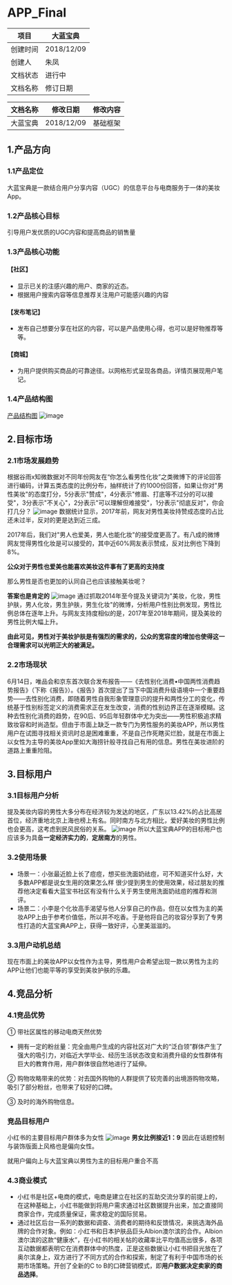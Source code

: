 # APP_Final

项目 | 大蓝宝典
---|---
创建时间 | 2018/12/09
创建人 | 朱凤
文档状态 | 进行中
文档名称 | 修订日期 |修改内容

文档名称 | 修改日期| 修改内容
---|---|---
大蓝宝典| 2018/12/09| 基础框架

## 1.产品方向
### 1.1产品定位
大蓝宝典是一款结合用户分享内容（UGC）的信息平台与电商服务于一体的美妆App。
### 1.2产品核心目标
引导用户发优质的UGC内容和提高商品的销售量

### 1.3产品核心功能
#### 【社区】
- 显示已关的注感兴趣的用户、商家的近态。
- 根据用户搜索内容等信息推荐关注用户可能感兴趣的内容


#### 【发布笔记】
- 发布自己想要分享在社区的内容，可以是产品使用心得，也可以是好物推荐等等。
#### 【商城】
- 为用户提供购买商品的可靠途径。以网格形式呈现各商品，详情页展现用户笔记。

### 1.4产品结构图
[产品结构图](http://naotu.baidu.com/file/20ca10f949e4be2e1a3bf755294580a1?token=d43e75051620c6f9)
![image](https://github.com/fungchu/APP_final/blob/master/image/%E5%A4%A7%E8%93%9D%E5%AE%9D%E5%85%B8.png?raw=true)

## 2.目标市场
### 2.1市场发展趋势
根据谷雨x知微数据对不同年份网友在“你怎么看男性化妆”之类微博下的评论回答进行编码，计算五类态度的比例分布，抽样统计了约1000份回答，如果让你对"男性美妆"的态度打分，5分表示"赞成"，4分表示"修眉、打底等不过分的可以接受"，3分表示"不关心"，2分表示"可以理解但难接受"，1分表示"彻底反对"，你会打几分？
![image](https://mmbiz.qpic.cn/mmbiz_jpg/HYpq6iceJNfsA6yt19WbeW6FvsZ7ykqU6Erz4CGgVic4via73XIibdApYvTrZEicmMyhmc6QicJXflT9rXgCYRTF5fGg/640?wx_fmt=jpeg&tp=webp&wxfrom=5&wx_lazy=1&wx_co=1)
数据统计显示，2017年前，网友对男性美妆持赞成态度的占比还未过半，反对的更是达到近三成。

2017年后，我们对"男人也爱美，男人也能化妆"的接受度更高了。有八成的微博网友觉得男性化妆是可以接受的，其中近60%网友表示赞成，反对比例也下降到8%。

**公众对于男性也爱美也能喜欢美妆这件事有了更高的支持度**

那么男性是否也更加的认同自己也应该接触美妆呢？

**答案也是肯定的**
![image](https://mmbiz.qpic.cn/mmbiz_jpg/HYpq6iceJNfsA6yt19WbeW6FvsZ7ykqU6arvIUicgodvgqibtE8PhT4VeZMXJCchcPungWpwb0wzx3BPAztFibD3NQ/640?wx_fmt=jpeg&tp=webp&wxfrom=5&wx_lazy=1&wx_co=1)
通过抓取2014年至今提及关键词为"美妆，化妆，男性护肤，男人化妆，男生护肤，男生化妆"的微博，分析用户性别比例发现，男性比例总体在逐年上升。与网友支持度相似的是，2017年至2018年期间，提及美妆的男性比例大幅上升。

**由此可见，男性对于美妆护肤是有强烈的需求的，公众的宽容度的增加也使得这一合理需求可以光明正大的被满足。**

### 2.2市场现状
6月14日，唯品会和京东首次联合发布报告——《去性别化消费•中国两性消费趋势报告》（下称《报告》）。《报告》首次提出了当下中国消费升级语境中一个重要趋势——去性别化消费，即随着男性自我形象管理意识的提升和两性分工的变化，传统基于性别标签定义的消费需求正在发生改变，消费的性别边界正在逐渐模糊。这种去性别化消费的趋势，在90后、95后年轻群体中尤为突出——男性积极追求精致妆容和时尚造型。但由于市面上缺乏一款专门为男性服务的美妆APP，所以男性用户在试图寻找相关资讯时总是困难重重，不是自己作死瞎买烂脸，就是在市面上以女性为主导的美妆App里如大海捞针般寻找自己有用的信息。男性在美妆进阶的道路上重重险阻。

## 3.目标用户
### 3.1目标用户分析
提及美妆内容的男性大多分布在经济较为发达的地区，广东以13.42%的占比高居首位，经济重地北京上海也榜上有名。同时南方与北方相比，爱好美妆的男性比例也会更高，这考虑到民风民俗的关系。
![image](https://mmbiz.qpic.cn/mmbiz_jpg/HYpq6iceJNfsA6yt19WbeW6FvsZ7ykqU6MNibcKuBdMcxCrc14FEzSyJaLZO0FDqCjHDTfOXUVW2nDYicbJ7PSxgA/640?wx_fmt=jpeg&tp=webp&wxfrom=5&wx_lazy=1&wx_co=1)
所以大蓝宝典APP的目标用户也应该多为具备**一定经济实力的**，**定居南方**的男性。

### 3.2使用场景
- 场景一：小张最近脸上长了痘痘，想买些洗面奶祛痘，可不知道买什么好，大多数APP都是说女生用的效果怎么样 很少提到男生的使用效果，经过朋友的推荐他决定看看大蓝宝书社区有没有什么关于男生使用洗面奶祛痘的推荐和测评。
- 场景二：小李是个化妆高手渴望与他人分享自己的作品，但在以女性为主的美妆APP上由于参考价值低，所以并不吃香。于是他将自己的妆容分享到了专男性打造的大蓝宝典APP上，获得一致好评，心里美滋滋的。

### 3.3用户动机总结
现在市面上的美妆APP以女性作为主导，男性用户会希望出现一款以男性为主的APP让他们也能平等的享受到美妆护肤的乐趣。
## 4.竞品分析
### 4.1竞品优势

① 带社区属性的移动电商天然优势

- 拥有一定的粉丝量：完全由用户生成的内容社区对广大的“泛白领”群体产生了强大的吸引力，对临近大学毕业、经历生活状态改变和消费升级的女性群体有巨大的教育作用，用户群体很自然地进行了延伸。

② 购物攻略带来的优势：对去国外购物的人群提供了较完善的出境游购物攻略，吸引了部分粉丝，也带来了较好的口碑。

③ 及时的海外购物信息。

### 竞品目标用户
小红书的主要目标用户群体多为女性
![image](http://5b0988e595225.cdn.sohucs.com/images/20180824/aba6c406f3f844a58b937ad11ceb8f15.jpeg)
**男女比例接近1：9**
因此在话题控制与装饰版面上风格也是偏向女性。

就用户偏向上与大蓝宝典以男性为主的目标用户重合不高

### 4.3商业模式

- 小红书是社区+电商的模式，电商是建立在社区的互助交流分享的前提上的，在这种基础上，小红书能做到将用户需求通过社区数据提升出来，加之直接同商家合作，完成质量保证，需求稳定的国际贸易。
- 通过社区后台一系列的数据和调查、消费者的期待和反馈情况，来挑选海外品牌的合作对象。例如：小红书和日本护肤品巨头Albion澳尔滨的合作。Albion澳尔滨的这款“健康水”，在小红书的相关帖的收藏率比平均值高出很多，各项互动数据都表明它在消费群体中的热度，正是这些数据让小红书把目光放在了奥尔滨身上，双方进行了不同方式的合作和探索，制定了有利于中国市场的长期市场策略。开创了全新的C to B的口碑营销模式，即**用户数据决定卖家的商品选择**。
